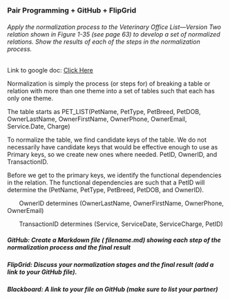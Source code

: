 ### Pair Programming + GitHub + FlipGrid 

###### Apply the normalization process to the Veterinary Office List—Version Two relation shown in Figure 1-35 (see page 63) to develop a set of normalized relations. Show the results of each of the steps in the normalization process.

Link to google doc: [Click Here](https://...)

Normalization is simply the process (or steps for) of breaking a table or relation with more than one theme into a set of tables such that each has only one theme. 

The table starts as PET_LIST(PetName, PetType, PetBreed, PetDOB, OwnerLastName, OwnerFirstName, OwnerPhone, OwnerEmail, Service.Date, Charge)

To normalize the table, we find candidate keys of the table. We do not necessarily have candidate keys that would be effective enough to use as Primary keys, so we create new ones where needed. PetID, OwnerID, and TransactionID. 

Before we get to the primary keys, we identify the functional dependencies in the relation. The functional dependencies are such that a PetID will determine the (PetName, PetType, PetBreed, PetDOB, and OwnerID).

&nbsp;&nbsp;&nbsp;&nbsp;&nbsp;&nbsp; OwnerID determines (OwnerLastName, OwnerFirstName, OwnerPhone, OwnerEmail)

&nbsp;&nbsp;&nbsp;&nbsp;&nbsp;&nbsp; TransactionID determines (Service, ServiceDate, ServiceCharge, PetID)

##### GitHub: Create a Markdown file ( filename.md) showing each step of the normalization process and the final result

##### FlipGrid: Discuss your normalization stages and the final result (add a link to your GitHub file).

##### Blackboard: A link to your file on GitHub (make sure to list your partner)
